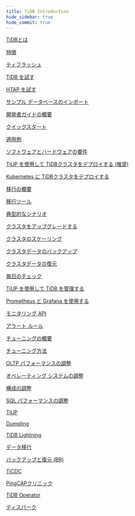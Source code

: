 ```yaml
---
title: TiDB Introduction
hide_sidebar: true
hide_commit: true
---
```


<LearningPathContainer platform="tidb" title="TiDB" subTitle="TiDB is an open-source NewSQL database that supports Hybrid Transactional and Analytical Processing (HTAP) workloads. Find the guide, samples, and references you need to use TiDB.">

<LearningPath label="Learn" icon="cloud1">

[TiDBとは](https://docs.pingcap.com/tidb/v6.2/overview)

[特徴](https://docs.pingcap.com/tidb/v6.2/basic-features)

[ティフラッシュ](https://docs.pingcap.com/tidb/v6.2/tiflash-overview)

</LearningPath>

<LearningPath label="Try" icon="cloud5">

[TiDB を試す](https://docs.pingcap.com/tidb/v6.2/quick-start-with-tidb)

[HTAP を試す](https://docs.pingcap.com/tidb/v6.2/quick-start-with-htap)

[サンプル データベースのインポート](https://docs.pingcap.com/tidb/v6.2/import-example-data)

</LearningPath>

<LearningPath label="Develop" icon="doc8">

[開発者ガイドの概要](https://docs.pingcap.com/tidb/v6.2/dev-guide-overview)

[クイックスタート](https://docs.pingcap.com/tidb/v6.2/dev-guide-build-cluster-in-cloud)

[適用例](https://docs.pingcap.com/tidb/v6.2/dev-guide-sample-application-spring-boot)

</LearningPath>

<LearningPath label="Deploy" icon="deploy">

[ソフトウェアとハードウェアの要件](https://docs.pingcap.com/tidb/v6.2/hardware-and-software-requirements)

[TiUP を使用して TiDBクラスタをデプロイする (推奨)](https://docs.pingcap.com/tidb/v6.2/production-deployment-using-tiup)

[Kubernetes に TiDBクラスタをデプロイする](https://docs.pingcap.com/tidb/v6.2/tidb-in-kubernetes)

</LearningPath>

<LearningPath label="Migrate" icon="cloud3">

[移行の概要](https://docs.pingcap.com/tidb/v6.2/migration-overview)

[移行ツール](https://docs.pingcap.com/tidb/v6.2/migration-tools)

[典型的なシナリオ](https://docs.pingcap.com/tidb/v6.2/migrate-aurora-to-tidb)

</LearningPath>

<LearningPath label="Maintain" icon="maintain">

[クラスタをアップグレードする](https://docs.pingcap.com/tidb/v6.2/upgrade-tidb-using-tiup)

[クラスタのスケーリング](https://docs.pingcap.com/tidb/v6.2/scale-tidb-using-tiup)

[クラスタデータのバックアップ](https://docs.pingcap.com/tidb/v6.2/br-usage-backup)

[クラスタデータの復元](https://docs.pingcap.com/tidb/v6.2/br-usage-restore)

[毎日のチェック](https://docs.pingcap.com/tidb/v6.2/daily-check)

[TiUP を使用して TiDB を管理する](https://docs.pingcap.com/tidb/v6.2/maintain-tidb-using-tiup)

</LearningPath>

<LearningPath label="Monitor" icon="cloud6">

[Prometheus と Grafana を使用する](https://docs.pingcap.com/tidb/v6.2/tidb-monitoring-framework)

[モニタリング API](https://docs.pingcap.com/tidb/v6.2/tidb-monitoring-api)

[アラート ルール](https://docs.pingcap.com/tidb/v6.2/alert-rules)

</LearningPath>

<LearningPath label="Tune" icon="tidb-cloud-tune">

[チューニングの概要](https://docs.pingcap.com/tidb/v6.2/performance-tuning-overview)

[チューニング方法](https://docs.pingcap.com/tidb/v6.2/performance-tuning-methods)

[OLTP パフォーマンスの調整](https://docs.pingcap.com/tidb/v6.2/performance-tuning-practices)

[オペレーティング システムの調整](https://docs.pingcap.com/tidb/v6.2/tune-operating-system)

[構成の調整](https://docs.pingcap.com/tidb/v6.2/configure-memory-usage)

[SQL パフォーマンスの調整](https://docs.pingcap.com/tidb/v6.2/sql-tuning-overview)

</LearningPath>

<LearningPath label="Tools" icon="doc7">

[TiUP](https://docs.pingcap.com/tidb/v6.2/tiup-overview)

[Dumpling](https://docs.pingcap.com/tidb/v6.2/dumpling-overview)

[TiDB Lightning](https://docs.pingcap.com/tidb/v6.2/tidb-lightning-overview)

[データ移行](https://docs.pingcap.com/tidb/v6.2/dm-overview)

[バックアップと復元 (BR)](https://docs.pingcap.com/tidb/v6.2/backup-and-restore-overview)

[TiCDC](https://docs.pingcap.com/tidb/v6.2/ticdc-overview)

[PingCAPクリニック](https://docs.pingcap.com/tidb/v6.2/clinic-introduction)

[TiDB Operator](https://docs.pingcap.com/tidb/v6.2/tidb-operator-overview)

[ティスパーク](https://docs.pingcap.com/tidb/v6.2/tispark-overview)

</LearningPath>

</LearningPathContainer>
